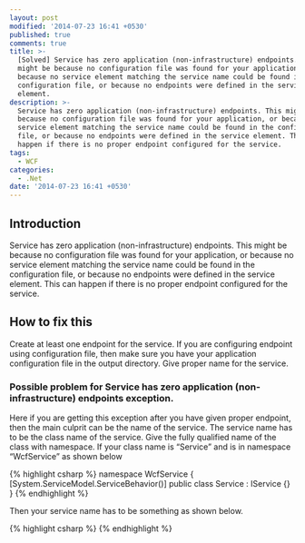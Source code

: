 ```yaml
---
layout: post
modified: '2014-07-23 16:41 +0530'
published: true
comments: true
title: >-
  [Solved] Service has zero application (non-infrastructure) endpoints. This
  might be because no configuration file was found for your application, or
  because no service element matching the service name could be found in the
  configuration file, or because no endpoints were defined in the service
  element.
description: >-
  Service has zero application (non-infrastructure) endpoints. This might be
  because no configuration file was found for your application, or because no
  service element matching the service name could be found in the configuration
  file, or because no endpoints were defined in the service element. This can
  happen if there is no proper endpoint configured for the service.
tags:
  - WCF
categories:
  - .Net
date: '2014-07-23 16:41 +0530'
---
```

## Introduction
Service has zero application (non-infrastructure) endpoints. This might be because no configuration file was found for your application, or because no service element matching the service name could be found in the configuration file, or because no endpoints were defined in the service element. This can happen if there is no proper endpoint configured for the service.

## How to fix this

Create at least one endpoint for the service. If you are configuring endpoint using configuration file, then make sure you have your application configuration file in the output directory. Give proper name for the service.

### Possible problem for Service has zero application (non-infrastructure) endpoints exception.

Here if you are getting this exception after you have given proper endpoint, then the main culprit can be the name of the service. The service name has to be the class name of the service. Give the fully qualified name of the class with namespace. If your class name is “Service” and is in namespace “WcfService” as shown below

{% highlight csharp %}
namespace WcfService {
[System.ServiceModel.ServiceBehavior()]
public class Service : IService
{}
}
{% endhighlight %}

Then your service name has to be something as shown below.

{% highlight csharp %}
<service name="WcfService.Service">
{% endhighlight %}
